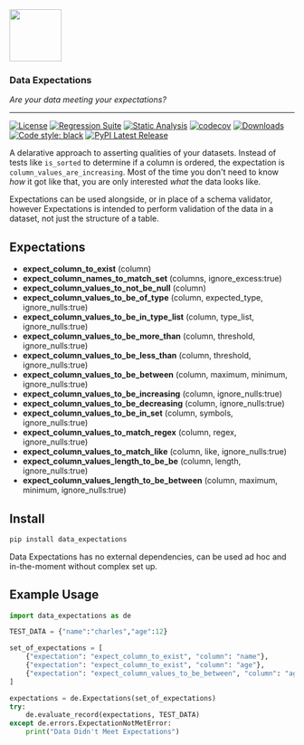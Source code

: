 <img src="icon.png" height="92px" />

### Data Expectations  
_Are your data meeting your expectations?_

----

[![License](https://img.shields.io/badge/License-Apache%202.0-blue.svg)](https://github.com/joocer/data_expectations/blob/main/LICENSE)
[![Regression Suite](https://github.com/joocer/data_expectations/actions/workflows/regression_suite.yaml/badge.svg)](https://github.com/joocer/data_expectations/actions/workflows/regression_suite.yaml)
[![Static Analysis](https://github.com/joocer/data_expectations/actions/workflows/static_analysis.yml/badge.svg)](https://github.com/joocer/data_expectations/actions/workflows/static_analysis.yml)
[![codecov](https://codecov.io/gh/joocer/data_expectations/branch/main/graph/badge.svg?token=XA60LUVH0W)](https://codecov.io/gh/joocer/data_expectations)
[![Downloads](https://pepy.tech/badge/data-expectations)](https://pepy.tech/project/data-expectations)
[![Code style: black](https://img.shields.io/badge/code%20style-black-000000.svg)](https://github.com/psf/black)
[![PyPI Latest Release](https://img.shields.io/pypi/v/data-expectations.svg)](https://pypi.org/project/data-expectations/)

A delarative approach to asserting qualities of your datasets. Instead of tests like `is_sorted` to determine if a column is ordered, the expectation is `column_values_are_increasing`. Most of the time you don't need to know _how_ it got like that, you are only interested _what_ the data looks like.

Expectations can be used alongside, or in place of a schema validator, however Expectations is intended to perform validation of the data in a dataset, not just the structure of a table. 

## Expectations

- **expect_column_to_exist** (column)
- **expect_column_names_to_match_set** (columns, ignore_excess:true)
- **expect_column_values_to_not_be_null** (column)
- **expect_column_values_to_be_of_type** (column, expected_type, ignore_nulls:true)
- **expect_column_values_to_be_in_type_list** (column, type_list, ignore_nulls:true)
- **expect_column_values_to_be_more_than** (column, threshold, ignore_nulls:true)
- **expect_column_values_to_be_less_than** (column, threshold, ignore_nulls:true)
- **expect_column_values_to_be_between** (column, maximum, minimum, ignore_nulls:true)
- **expect_column_values_to_be_increasing** (column, ignore_nulls:true)
- **expect_column_values_to_be_decreasing** (column, ignore_nulls:true)
- **expect_column_values_to_be_in_set** (column, symbols, ignore_nulls:true)
- **expect_column_values_to_match_regex** (column, regex, ignore_nulls:true)
- **expect_column_values_to_match_like** (column, like, ignore_nulls:true)
- **expect_column_values_length_to_be_be** (column, length, ignore_nulls:true)
- **expect_column_values_length_to_be_between**  (column, maximum, minimum, ignore_nulls:true)

## Install

~~~bash
pip install data_expectations
~~~

Data Expectations has no external dependencies, can be used ad hoc and in-the-moment without complex set up.

## Example Usage

~~~python
import data_expectations as de

TEST_DATA = {"name":"charles","age":12}

set_of_expectations = [
    {"expectation": "expect_column_to_exist", "column": "name"},
    {"expectation": "expect_column_to_exist", "column": "age"},
    {"expectation": "expect_column_values_to_be_between", "column": "age", "minimum": 0, "maximum": 120},
]

expectations = de.Expectations(set_of_expectations)
try:
    de.evaluate_record(expectations, TEST_DATA)
except de.errors.ExpectationNotMetError:
    print("Data Didn't Meet Expectations")
~~~